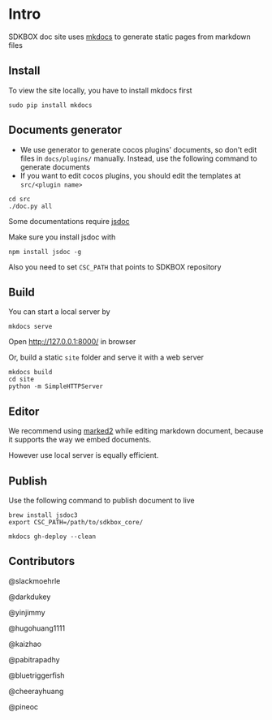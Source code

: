 # Intro
SDKBOX doc site uses [mkdocs](http://www.mkdocs.org) to generate static pages from markdown files

## Install
To view the site locally, you have to install mkdocs first
```
sudo pip install mkdocs
```

## Documents generator
* We use generator to generate cocos plugins' documents, so don't edit files in `docs/plugins/` manually.
Instead, use the following command to generate documents
* If you want to edit cocos plugins, you should edit the templates at `src/<plugin name>`
```
cd src
./doc.py all
```

Some documentations require [jsdoc](https://www.npmjs.com/package/jsdoc)

Make sure you install jsdoc with
```
npm install jsdoc -g
```

Also you need to set `CSC_PATH` that points to SDKBOX repository

## Build

You can start a local server by
```
mkdocs serve
```
Open http://127.0.0.1:8000/ in browser

Or, build a static `site` folder and serve it with a web server
```
mkdocs build
cd site
python -m SimpleHTTPServer
```


## Editor
We recommend using [marked2](http://marked2app.com) while editing markdown document, because it supports the way we embed documents.

However use local server is equally efficient.


## Publish
Use the following command to publish document to live

```
brew install jsdoc3
export CSC_PATH=/path/to/sdkbox_core/
```

```
mkdocs gh-deploy --clean
```

## Contributors
@slackmoehrle

@darkdukey

@yinjimmy

@hugohuang1111

@kaizhao

@pabitrapadhy

@bluetriggerfish

@cheerayhuang

@pineoc
